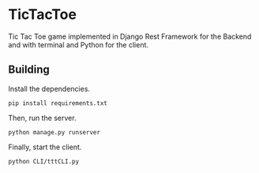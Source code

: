 # TicTacToe
Tic Tac Toe game implemented in Django Rest Framework for the Backend and with terminal and Python for the client.

## Building
Install the dependencies.
```
pip install requirements.txt
```
Then, run the server.
```
python manage.py runserver
```
Finally, start the client.
```
python CLI/tttCLI.py
```
